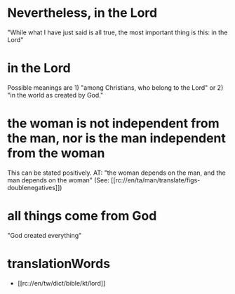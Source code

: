 # Nevertheless, in the Lord

"While what I have just said is all true, the most important thing is this: in the Lord"

# in the Lord

Possible meanings are 1) "among Christians, who belong to the Lord" or 2) "in the world as created by God."

# the woman is not independent from the man, nor is the man independent from the woman

This can be stated positively. AT: "the woman depends on the man, and the man depends on the woman" (See: [[rc://en/ta/man/translate/figs-doublenegatives]])

# all things come from God

"God created everything"

# translationWords

* [[rc://en/tw/dict/bible/kt/lord]]